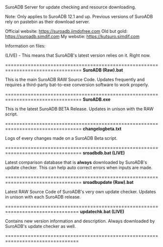 SuroADB Server for update checking and resource downloading.

Note: Only applies to SuroADB 12.1 and up. Previous versions of SuroADB rely
on pastebin as their download server.

Official website: https://suroadb.jimdofree.com
Old but gold: https://suroadb.simdif.com
My webstie: https://kutsuro.simdif.com


Information on files:

(LIVE) - This means that SuroADB's latest version relies on it. Right now.

=================================================================================
<strong>SuroADB (Raw).bat</strong>

This is the main SuroADB RAW Source Code. Updates frequently and requires
a third-party bat-to-exe conversion software to work properly.

=================================================================================
<strong>SuroADB.exe</strong>

This is the latest SuroADB BETA Release. Updates in unison with the RAW script.

=================================================================================
<strong>changelogbeta.txt</strong>

Logs of every changes made on a SuroADB Beta script.

=================================================================================
<strong>sroadbdb.bat (LIVE)</strong>

Latest comparison database that is <strong>always</strong> downloaded by
SuroADB's update checker. This can help auto correct errors when inputs are made.

=================================================================================
<strong>sroadbupdate (Raw).bat</strong>

Latest RAW Source Code of SuroADB's very own update checker. Updates in unison
with each SuroADB release.

================================================================================
<strong>updatechk.bat (LIVE)</strong>

Contains new version information and description. Always downloaded by SuroADB's
update checker as well.

================================================================================
